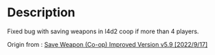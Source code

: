# Description

Fixed bug with saving weapons in l4d2 coop if more than 4 players.

Origin from : [Save Weapon (Co-op) Improved Version v5.9 [2022/9/17]](https://forums.alliedmods.net/showthread.php?p=2757629#post2757629)
